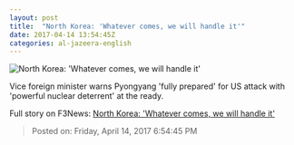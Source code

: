 ```yaml
---
layout: post
title:  "North Korea: 'Whatever comes, we will handle it'"
date: 2017-04-14 13:54:45Z
categories: al-jazeera-english
---
```


![North Korea: 'Whatever comes, we will handle it'](http://www.aljazeera.com/mritems/Images/2017/4/14/c403ccb188044d8c9a4592427c424871_18.jpg)

Vice foreign minister warns Pyongyang 'fully prepared' for US attack with 'powerful nuclear deterrent' at the ready.


Full story on F3News: [North Korea: 'Whatever comes, we will handle it'](http://www.f3nws.com/n/pDnPJF)

> Posted on: Friday, April 14, 2017 6:54:45 PM
